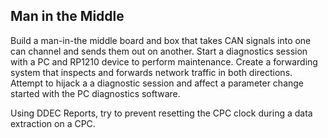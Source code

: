 ## Man in the Middle
Build a man-in-the middle board and box that takes CAN signals into one can channel and sends them out on another.  Start a diagnostics session with a PC and RP1210 device to perform maintenance. Create a forwarding system that inspects and forwards network traffic in both directions. Attempt to hijack a a diagnostic session and affect a parameter change started with the PC diagnostics software. 

Using DDEC Reports, try to prevent resetting the CPC clock during a data extraction on a CPC.